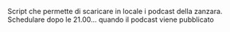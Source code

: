 Script che permette di scaricare in locale i podcast della zanzara.
Schedulare dopo le 21.00... quando il podcast viene pubblicato
